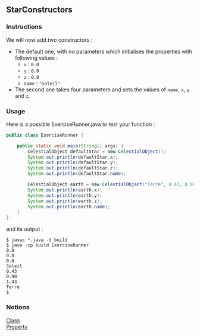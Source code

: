 ## StarConstructors

### Instructions

We will now add two constructors :

* The default one, with no parameters which initialises the properties with following values :
    * `x` : `0.0`
    * `y` : `0.0`
    * `z` : `0.0`
    * `name` : `"Soleil"`
* The second one takes four parameters and sets the values of `name`, `x`, `y` and `z`.

### Usage

Here is a possible ExerciseRunner.java to test your function :

```java
public class ExerciseRunner {

    public static void main(String[] args) {
        CelestialObject defaultStar = new CelestialObject();
        System.out.println(defaultStar.x);
        System.out.println(defaultStar.y);
        System.out.println(defaultStar.z);
        System.out.println(defaultStar.name);

        CelestialObject earth = new CelestialObject("Terre", 0.43, 0.98, 1.43);
        System.out.println(earth.x);
        System.out.println(earth.y);
        System.out.println(earth.z);
        System.out.println(earth.name);
    }
}
```

and its output :

```shell
$ javac *.java -d build
$ java -cp build ExerciseRunner 
0.0
0.0
0.0
Soleil
0.43
0.98
1.43
Terre
$ 
```

### Notions

[Class](https://docs.oracle.com/javase/tutorial/java/javaOO/classdecl.html)  
[Property](https://docs.oracle.com/javase/tutorial/java/javaOO/variables.html)  